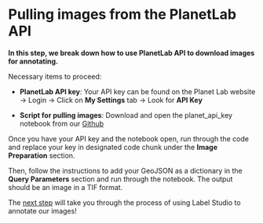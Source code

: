# Pulling images from the PlanetLab API

**In this step, we break down how to use PlanetLab API to download images for annotating.**

Necessary items to proceed:
- **PlanetLab API key**: Your API key can be found on the Planet Lab website -> Login -> Click on **My Settings** tab -> Look for **API Key**

- **Script for pulling images**: Download and open the planet_api_key notebook from our [Github](https://github.com/mrevanishere/ds-capstone-ERI/tree/main/notebooks_)


Once you have your API key and the notebook open, run through the code and replace your key in designated code chunk under the **Image Preparation** section.


Then, follow the instructions to add your GeoJSON as a dictionary in the **Query Parameters** section and run through the notebook. The output should be an image in a TIF format. 


The [next step](https://tifhsu88.github.io/eri-docs/3_label_studio.html) will take you through the process of using Label Studio to annotate our images!
